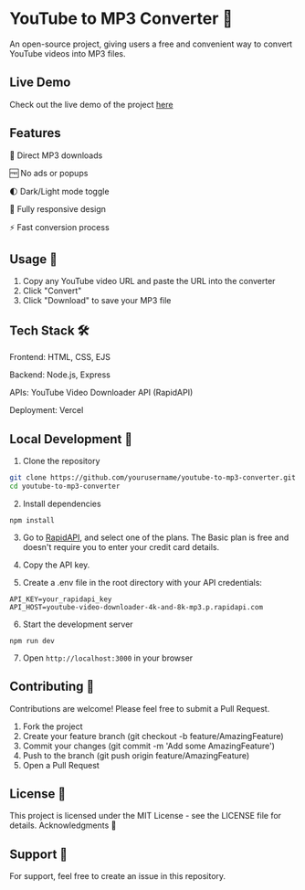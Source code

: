 # YouTube to MP3 Converter 🎵
An open-source project, giving users a free and convenient way to convert YouTube videos into MP3 files.

## Live Demo
Check out the live demo of the project [here](https://convert-mp3.vercel.app/)

## Features 
💾 Direct MP3 downloads

🆓 No ads or popups

🌓 Dark/Light mode toggle 

📱 Fully responsive design

⚡ Fast conversion process

## Usage 📝

1. Copy any YouTube video URL and paste the URL into the converter
2. Click "Convert"
3. Click "Download" to save your MP3 file

## Tech Stack 🛠️
Frontend: HTML, CSS, EJS

Backend: Node.js, Express

APIs: YouTube Video Downloader API (RapidAPI)

Deployment: Vercel

## Local Development 🚀
1. Clone the repository

```bash
git clone https://github.com/yourusername/youtube-to-mp3-converter.git
cd youtube-to-mp3-converter
```

2. Install dependencies
```
npm install
```

3. Go to [RapidAPI](https://rapidapi.com/SamLevin/api/youtube-video-downloader-4k-and-8k-mp3), and select one of the plans. The Basic plan is free and doesn't require you to enter your credit card details.

4. Copy the API key.

5. Create a .env file in the root directory with your API credentials:
```env
API_KEY=your_rapidapi_key
API_HOST=youtube-video-downloader-4k-and-8k-mp3.p.rapidapi.com
```
6. Start the development server
```
npm run dev
```

7. Open ```http://localhost:3000``` in your browser

## Contributing 🤝
Contributions are welcome! Please feel free to submit a Pull Request.

1. Fork the project
2. Create your feature branch (git checkout -b feature/AmazingFeature)
3. Commit your changes (git commit -m 'Add some AmazingFeature')
4. Push to the branch (git push origin feature/AmazingFeature)
5. Open a Pull Request

## License 📄
This project is licensed under the MIT License - see the LICENSE file for details.
Acknowledgments 👏

## Support 💬
For support, feel free to create an issue in this repository.

